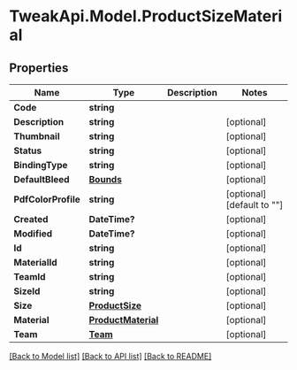 # TweakApi.Model.ProductSizeMaterial
## Properties

Name | Type | Description | Notes
------------ | ------------- | ------------- | -------------
**Code** | **string** |  | 
**Description** | **string** |  | [optional] 
**Thumbnail** | **string** |  | [optional] 
**Status** | **string** |  | [optional] 
**BindingType** | **string** |  | [optional] 
**DefaultBleed** | [**Bounds**](Bounds.md) |  | [optional] 
**PdfColorProfile** | **string** |  | [optional] [default to ""]
**Created** | **DateTime?** |  | [optional] 
**Modified** | **DateTime?** |  | [optional] 
**Id** | **string** |  | [optional] 
**MaterialId** | **string** |  | [optional] 
**TeamId** | **string** |  | [optional] 
**SizeId** | **string** |  | [optional] 
**Size** | [**ProductSize**](ProductSize.md) |  | [optional] 
**Material** | [**ProductMaterial**](ProductMaterial.md) |  | [optional] 
**Team** | [**Team**](Team.md) |  | [optional] 

[[Back to Model list]](../README.md#documentation-for-models) [[Back to API list]](../README.md#documentation-for-api-endpoints) [[Back to README]](../README.md)

